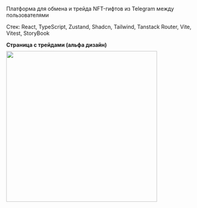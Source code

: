 Платформа для обмена и трейда NFT-гифтов из Telegram между пользователями

Стек: React, TypeScript, Zustand, Shadcn, Tailwind, Tanstack Router, Vite, Vitest, StoryBook

<div align="left">
  <p style="margin-bottom: 8px;"><strong>Страница с трейдами (альфа дизайн)</strong></p>
  <img src="https://github.com/user-attachments/assets/497aa88f-c19c-4320-a008-cd43cc9d08bc" width="400" />
</div>
